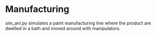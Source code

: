 # Manufacturing

sim_ani.py simulates a paint manufacturing line where the product are dwelled in a bath and moved around with manipulators.
